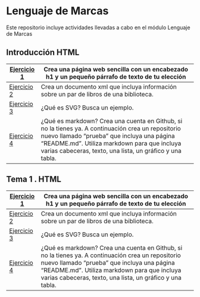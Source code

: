 # **Lenguaje de Marcas**

Este repositorio incluye actividades llevadas a cabo en el módulo Lenguaje de Marcas

## **Introducción HTML**

|  [Ejercicio 1](https://github.com/AlezZ743/LLMM/blob/main/Tema%201/Ejercicio1.html)     | Crea una página web sencilla con un encabezado h1 y un pequeño párrafo de texto de tu elección |
|-----------------------------------------------------------------------------------------|------------------------------------------------------------------------------------------------|
|  [Ejercicio 2](https://github.com/AlezZ743/LLMM/blob/main/Tema%201/Ejercicio2.xml)      | Crea un documento xml que incluya información sobre un par de libros de una biblioteca.  |
|  [Ejercicio 3](https://github.com/AlezZ743/LLMM/blob/main/Tema%201/Ejercicio3.html)     | ¿Qué es SVG? Busca un ejemplo.  |
|  [Ejercicio 4](https://github.com/AlezZ743/LLMM/blob/prueba/Tema%201/README.md)         |     ¿Qué es markdown? Crea una cuenta en Github, si no la tienes ya. A continuación crea un repositorio nuevo llamado “prueba” que incluya una página “README.md”. Utiliza markdown para que incluya varias cabeceras, texto, una lista, un gráfico y una tabla.|





## **Tema 1 . HTML**

|  [Ejercicio 1](https://github.com/AlezZ743/LLMM/blob/main/Tema%201/Ejercicio1.html)     | Crea una página web sencilla con un encabezado h1 y un pequeño párrafo de texto de tu elección |
|-----------------------------------------------------------------------------------------|------------------------------------------------------------------------------------------------|
|  [Ejercicio 2](https://github.com/AlezZ743/LLMM/blob/main/Tema%201/Ejercicio2.xml)      | Crea un documento xml que incluya información sobre un par de libros de una biblioteca.  |
|  [Ejercicio 3](https://github.com/AlezZ743/LLMM/blob/main/Tema%201/Ejercicio3.html)     | ¿Qué es SVG? Busca un ejemplo.  |
|  [Ejercicio 4](https://github.com/AlezZ743/LLMM/blob/prueba/Tema%201/README.md)         |     ¿Qué es markdown? Crea una cuenta en Github, si no la tienes ya. A continuación crea un repositorio nuevo llamado “prueba” que incluya una página “README.md”. Utiliza markdown para que incluya varias cabeceras, texto, una lista, un gráfico y una tabla.|
